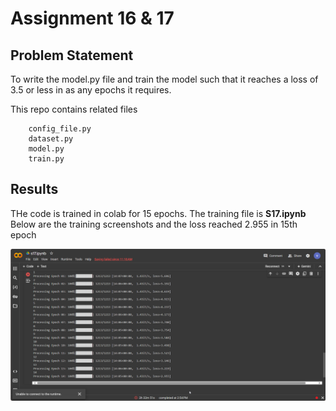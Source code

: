 # Assignment 16 & 17

## Problem Statement

To write the model.py file and train the model such that it reaches a loss of 3.5 or less in as any epochs it requires.

This repo contains related files

        config_file.py
        dataset.py
        model.py
        train.py

## Results

THe code is trained in colab for 15 epochs. The training file is **S17.ipynb**
Below are the training screenshots and the loss reached 2.955 in 15th epoch

![training images](training_img.png)




